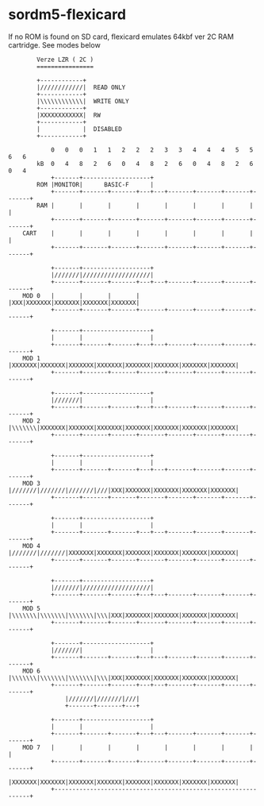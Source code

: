 # sordm5-flexicard

If no ROM is found on SD card, flexicard emulates 64kbf ver 2C RAM cartridge. See modes below



            Verze LZR ( 2C )
            ================
            
            +------------+
            |////////////|	READ ONLY
            +------------+
            |\\\\\\\\\\\\|	WRITE ONLY
            +------------+
            |XXXXXXXXXXXX|	RW
            +------------+
            |            |	DISABLED
            +------------+
            
            	0   0   0   1   1   2   2   2   3   3   4   4   4   5   5   6   6
            kB	0   4   8   2   6   0   4   8   2   6   0   4   8   2   6   0   4
            	+-------+-------------------+
            ROM	|MONITOR|      BASIC-F      |
            	+-------+-------+-------+---+---+-------+-------+-------+-------+
            RAM	|       |       |       |       |       |       |       |       |
            	+-------+-------+-------+-------+-------+-------+-------+-------+
        CART    |       |       |       |       |       |       |       |       |
            	+-------+-------+-------+-------+-------+-------+-------+-------+
            
            	+-------+-------------------+
            	|///////|///////////////////|
            	+-------+-------+-------+---+---+-------+-------+-------+-------+
        MOD 0	|       |       |       |   |XXX|XXXXXXX|XXXXXXX|XXXXXXX|XXXXXXX|
            	+-------+-------+-------+-------+-------+-------+-------+-------+
            
            	+-------+-------------------+
            	|       |                   |
            	+-------+-------+-------+---+---+-------+-------+-------+-------+
        MOD 1	|XXXXXXX|XXXXXXX|XXXXXXX|XXXXXXX|XXXXXXX|XXXXXXX|XXXXXXX|XXXXXXX|
            	+-------+-------+-------+-------+-------+-------+-------+-------+
            
            	+-------+-------------------+
            	|///////|                   |
            	+-------+-------+-------+---+---+-------+-------+-------+-------+
        MOD 2	|\\\\\\\|XXXXXXX|XXXXXXX|XXXXXXX|XXXXXXX|XXXXXXX|XXXXXXX|XXXXXXX|
            	+-------+-------+-------+-------+-------+-------+-------+-------+
            
            	+-------+-------------------+
            	|       |                   |
            	+-------+-------+-------+---+---+-------+-------+-------+-------+
        MOD 3	|///////|///////|///////|///|XXX|XXXXXXX|XXXXXXX|XXXXXXX|XXXXXXX|
            	+-------+-------+-------+-------+-------+-------+-------+-------+
            
            	+-------+-------------------+
            	|       |                   |
            	+-------+-------+-------+---+---+-------+-------+-------+-------+
        MOD 4	|///////|///////|XXXXXXX|XXXXXXX|XXXXXXX|XXXXXXX|XXXXXXX|XXXXXXX|
            	+-------+-------+-------+-------+-------+-------+-------+-------+
            
            	+-------+-------------------+
            	|///////|///////////////////|
            	+-------+-------+-------+---+---+-------+-------+-------+-------+
        MOD 5	|\\\\\\\|\\\\\\\|\\\\\\\|\\\|XXX|XXXXXXX|XXXXXXX|XXXXXXX|XXXXXXX|
            	+-------+-------+-------+-------+-------+-------+-------+-------+
            
            	+-------+-------------------+
            	|///////|                   |
            	+-------+-------+-------+---+---+-------+-------+-------+-------+
        MOD 6	|\\\\\\\|\\\\\\\|\\\\\\\|\\\|XXX|XXXXXXX|XXXXXXX|XXXXXXX|XXXXXXX|
            	+-------+-------+-------+---+---+-------+-------+-------+-------+
            		|///////|///////|///|
					+-------+-------+---+
            
            	+-------+-------------------+
            	|       |                   |
            	+-------+-------+-------+---+---+-------+-------+-------+-------+
        MOD 7	|       |       |       |       |       |       |       |       |
            	+-------+-------+-------+-------+-------+-------+-------+-------+
            	|XXXXXXX|XXXXXXX|XXXXXXX|XXXXXXX|XXXXXXX|XXXXXXX|XXXXXXX|XXXXXXX|
            	+---------------------------------------------------------------+
